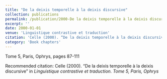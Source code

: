 ```yaml
---
title: "De la deixis temporelle à la deixis discursive"
collection: publications
permalink: /publication/2000-De la deixis temporelle à la deixis discursive
excerpt: ''
date: 2000-01-01
venue: 'Linguistique contrastive et traduction'
citation: 'Celle (2000). “De la deixis temporelle à la deixis discursive” in <i>Linguistique contrastive et traduction<i>. Tome 5, Paris, Ophrys'
category: 'Book chapters'
---
```

Tome 5, Paris, Ophrys, pages 87-111

Recommended citation: Celle (2000). “De la deixis temporelle à la deixis discursive” in <i>Linguistique contrastive et traduction<i>. Tome 5, Paris, Ophrys